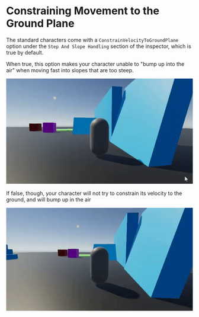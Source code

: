
# Constraining Movement to the Ground Plane

The standard characters come with a `ConstrainVelocityToGroundPlane` option under the `Step And Slope Handling` section of the inspector, which is true by default. 

When true, this option makes your character unable to "bump up into the air" when moving fast into slopes that are too steep. 

![](../Images/howto_constrainvel_true.gif)

If false, though, your character will not try to constrain its velocity to the ground, and will bump up in the air

![](../Images/howto_constrainvel_false.gif)